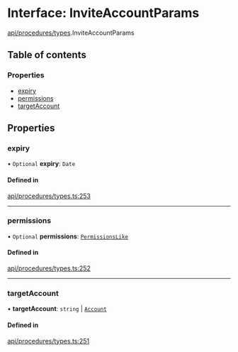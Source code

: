 # Interface: InviteAccountParams

[api/procedures/types](../wiki/api.procedures.types).InviteAccountParams

## Table of contents

### Properties

- [expiry](../wiki/api.procedures.types.InviteAccountParams#expiry)
- [permissions](../wiki/api.procedures.types.InviteAccountParams#permissions)
- [targetAccount](../wiki/api.procedures.types.InviteAccountParams#targetaccount)

## Properties

### expiry

• `Optional` **expiry**: `Date`

#### Defined in

[api/procedures/types.ts:253](https://github.com/PolymeshAssociation/polymesh-sdk/blob/e978aefd/src/api/procedures/types.ts#L253)

___

### permissions

• `Optional` **permissions**: [`PermissionsLike`](../wiki/types#permissionslike)

#### Defined in

[api/procedures/types.ts:252](https://github.com/PolymeshAssociation/polymesh-sdk/blob/e978aefd/src/api/procedures/types.ts#L252)

___

### targetAccount

• **targetAccount**: `string` \| [`Account`](../wiki/api.entities.Account.Account)

#### Defined in

[api/procedures/types.ts:251](https://github.com/PolymeshAssociation/polymesh-sdk/blob/e978aefd/src/api/procedures/types.ts#L251)
